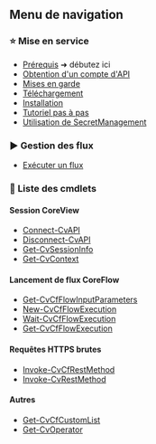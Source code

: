<h2>Menu de navigation</h2>

<h3>⭐ Mise en service</h3>

- [Prérequis](fr/prerequis.md) <span class="mirror">➜</span> débutez ici
- [Obtention d'un compte d'API](fr/compte-api.md)
- [Mises en garde](fr/mises-en-garde.md)
- [Téléchargement](fr/telechargement.md)
- [Installation](fr/installation.md)
- [Tutoriel pas à pas](fr/tutoriel.md)
- [Utilisation de SecretManagement](fr/SecretManagement.md)

<h3>▶️ Gestion des flux</h3>

- [Exécuter un flux](fr/demarrer-flux.md)

<h3>📕 Liste des cmdlets</h3>

<h4>Session CoreView</h4>

- [Connect-CvAPI](fr/cmdlets/Connect-CvAPI.md)
- [Disconnect-CvAPI](fr/cmdlets/Disconnect-CvAPI.md)
- [Get-CvSessionInfo](fr/cmdlets/Get-CvSessionInfo.md)
- [Get-CvContext](fr/cmdlets/Get-CvContext.md)

<h4>Lancement de flux CoreFlow</h4>

- [Get-CvCfFlowInputParameters](fr/cmdlets/Get-CvCfFlowInputParameters.md)
- [New-CvCfFlowExecution](fr/cmdlets/New-CvCfFlowExecution.md)
- [Wait-CvCfFlowExecution](fr/cmdlets/Wait-CvCfFlowExecution.md)
- [Get-CvCfFlowExecution](fr/cmdlets/Get-CvCfFlowExecution.md)

<h4>Requêtes HTTPS brutes</h4>

- [Invoke-CvCfRestMethod](fr/cmdlets/Invoke-CvCfRestMethod.md)
- [Invoke-CvRestMethod](fr/cmdlets/Invoke-CvRestMethod.md)

<h4>Autres</h4>

- [Get-CvCfCustomList](fr/cmdlets/Get-CvCfCustomList.md)
- [Get-CvOperator](fr/cmdlets/Get-CvOperator.md)
